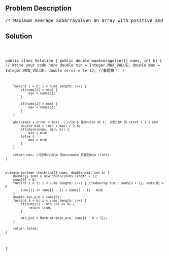 <!--
<style>
  body { font-family: Arial, sans-serif; }
  .container { max-width: 100%; margin: 0 auto; padding: 10px; }
  .comment-block { max-width: 30%; background-color: #f9f9f9; padding: 10px; border-left: 5px solid #ccc; overflow-wrap: break-word; white-space: pre-wrap; }
  .code-block { background-color: #f4f4f4; padding: 10px; border: 1px solid #ddd; overflow-wrap: break-word; white-space: pre-wrap; }
</style>
-->

<div class='container'>
<h2>Problem Description</h2>
<div class='comment-block'>
<pre>
/* Maximum Average SubarrayGiven an array with positive and negative numbers,find the maximum average subarray which length should be greater or equal to given length k.It's guaranteed that the size of the array is greater or equal to k.ExampleGiven nums = [1, 12, -5, -6, 50, 3], k = 3Return 15.667 // (-6 + 50 + 3) / 3 = 15.667*/    /**     * @param nums an array with positive and negative numbers     * @param k an integer     * @return the maximum average     */</pre>
</div>

<h2>Solution</h2>
<div class='code-block'>
<pre><code class='language-java'>



public class Solution {
    public double maxAverage(int[] nums, int k) {
        // Write your code here
        double min = Integer.MAX_VALUE;
        double max = Integer.MIN_VALUE;
        double error = 1e-12; //看题意！！！
        
        for(int i = 0; i < nums.length; i++) {
            if(nums[i] < min) {
                min = nums[i];
            }
            
            if(nums[i] > max) {
                max = nums[i];
            }
        }
        
        while(min + error < max)  { //1e-6 是double 的 1， 对比int 的 start + 1 < end
            double mid = (min + max) / 2.0;
            if(check(nums, mid, k)) {
                min = mid;
            }else {
                max = mid;
            }
        }
        
        return min; //这种double 的estimate 只返回min (left)
    }
    
    
    
    private boolean check(int[] nums, double mid, int k) {
        double[] sums = new double[nums.length + 1];
        sums[0] = 0;
        for(int i = 1; i < sums.length; i++) { //subarray sum : sums[n + 1], sums[0] = 0
            sums[i] += sums[i - 1] + nums[i - 1] - mid;
        }
        double min_pre = sums[0];
        for(int i = k; i < sums.length; i++) {
            if(sums[i] - min_pre >= 0) {
                return true;
            }
            
            min_pre = Math.min(min_pre, sums[i - k + 1]);
        }
        
        return false;
    }
}
</code></pre>
</div>
</div>
